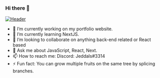 ### Hi there 👋


[![Header](https://db5pap001files.storage.live.com/y4mCcDLbZr-ovo6BZJ60x6l1Vmu4ok2hzmvwwINdKs61iXeTe7aqOHj26T4I95NB6b0s37NsVFGTDZ_XcmCrRF0cLZ5LlgkpCq3dIzzlxe_8LRMhtVTNjuJJTdemSYjq3d66OSlJO6UHvIHPRjovVfPchXyEV3YlUImjnKhUOffOlr-0Oirdz3NSjZS721G_1hK?width=100&height=100&cropmode=none "Header")](https:/xavierhazzardadmin.github.io/)





- 🔭 I’m currently working on my portfolio website.
- 🌱 I’m currently learning NextJS.
- 👯 I’m looking to collaborate on anything back-end related or React based
- 💬 Ask me about JavaScript, React, Next.
- 📫 How to reach me: Discord: Jeddals#3314
- ⚡ Fun fact: You can grow multiple fruits on the same tree by splicing branches.

